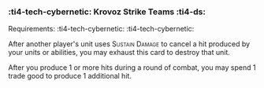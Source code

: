 ### :ti4-tech-cybernetic: **Krovoz Strike Teams** :ti4-ds:

Requirements: :ti4-tech-cybernetic: :ti4-tech-cybernetic:

After another player's unit uses <span style="font-variant:small-caps;">Sustain Damage</span> to cancel a hit produced by your units or abilities, you may exhaust this card to destroy that unit.

After you produce 1 or more hits during a round of combat, you may spend 1 trade good to produce 1 additional hit.
